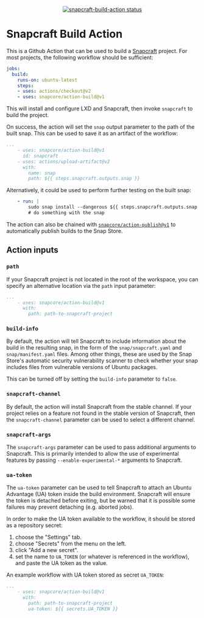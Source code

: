 <p align="center">
  <a href="https://github.com/snapcore/action-build/actions"><img alt="snapcraft-build-action status" src="https://github.com/snapcore/action-build/workflows/build-test/badge.svg"></a>
</p>

# Snapcraft Build Action

This is a Github Action that can be used to build a
[Snapcraft](https://snapcraft.io) project.  For most projects, the
following workflow should be sufficient:

```yaml
jobs:
  build:
    runs-on: ubuntu-latest
    steps:
    - uses: actions/checkout@v2
    - uses: snapcore/action-build@v1
```

This will install and configure LXD and Snapcraft, then invoke
`snapcraft` to build the project.

On success, the action will set the `snap` output parameter to the
path of the built snap.  This can be used to save it as an artifact of
the workflow:

```yaml
...
    - uses: snapcore/action-build@v1
      id: snapcraft
    - uses: actions/upload-artifact@v2
      with:
        name: snap
        path: ${{ steps.snapcraft.outputs.snap }}
```

Alternatively, it could be used to perform further testing on the built snap:

```yaml
    - run: |
        sudo snap install --dangerous ${{ steps.snapcraft.outputs.snap }}
        # do something with the snap
```

The action can also be chained with
[`snapcore/action-publish@v1`](https://github.com/snapcore/action-publish)
to automatically publish builds to the Snap Store.


## Action inputs

### `path`

If your Snapcraft project is not located in the root of the workspace,
you can specify an alternative location via the `path` input
parameter:

```yaml
...
    - uses: snapcore/action-build@v1
      with:
        path: path-to-snapcraft-project
```

### `build-info`

By default, the action will tell Snapcraft to include information
about the build in the resulting snap, in the form of the
`snap/snapcraft.yaml` and `snap/manifest.yaml` files.  Among other
things, these are used by the Snap Store's automatic security
vulnerability scanner to check whether your snap includes files from
vulnerable versions of Ubuntu packages.

This can be turned off by setting the `build-info` parameter to
`false`.

### `snapcraft-channel`

By default, the action will install Snapcraft from the stable
channel.  If your project relies on a feature not found in the stable
version of Snapcraft, then the `snapcraft-channel` parameter can be
used to select a different channel.

### `snapcraft-args`

The `snapcraft-args` parameter can be used to pass additional
arguments to Snapcraft.  This is primarily intended to allow the use
of experimental features by passing `--enable-experimental-*`
arguments to Snapcraft.

### `ua-token`

The `ua-token` parameter can be used to tell Snapcraft to attach an Ubuntu
Advantage (UA) token inside the build environment. Snapcraft will ensure
the token is detached before exiting, but be warned that it is possible
some failures may prevent detaching (e.g. aborted jobs).

In order to make the UA token available to the workflow, it should be stored
as a repository secret:

1. choose the "Settings" tab.
2. choose "Secrets" from the menu on the left.
3. click "Add a new secret".
4. set the name to `UA_TOKEN` (or whatever is referenced in the workflow),
   and paste the UA token as the value.

An example workflow with UA token stored as secret `UA_TOKEN`:

```yaml
...
    - uses: snapcore/action-build@v1
      with:
        path: path-to-snapcraft-project
        ua-token: ${{ secrets.UA_TOKEN }}
```

